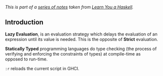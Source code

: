 
*This is part of a [series of notes](https://github.com/nating/personal-notes/blob/master/fourth-year/functional-programming/learn-you-a-haskell-notes/README.md) taken from [Learn You a Haskell](http://www.learnyouahaskell.com).*

## Introduction

**Lazy Evaluation**, is an evaluation strategy which delays the evaluation of an expression until its value is needed. This is the opposite of **Strict** evaluation.

**Statically Typed** programming languages do type checking (the process of verifying and enforcing the constraints of types) at compile-time as opposed to run-time.

`:r` reloads the current script in GHCI.
